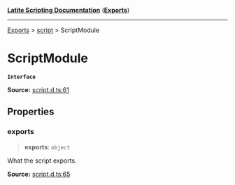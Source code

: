 [**Latite Scripting Documentation**](../../README.md) ([**Exports**](../../exports.md))

---

[Exports](../../exports.md) > [script](../index.md) > ScriptModule

# ScriptModule

**`Interface`**

**Source:** [script.d.ts:61](https://github.com/EpiclyRaspberry/latitescripting.github.io/blob/0717eac/definitions/script.d.ts#L61)

## Properties

### exports

> **exports**: `object`

What the script exports.

**Source:** [script.d.ts:65](https://github.com/EpiclyRaspberry/latitescripting.github.io/blob/0717eac/definitions/script.d.ts#L65)
